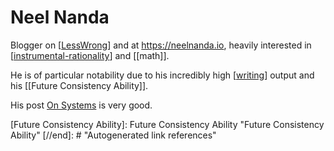 # Neel Nanda

Blogger on [[LessWrong]] and at https://neelnanda.io, heavily interested in [[instrumental-rationality]] and [[math]].

He is of particular notability due to his incredibly high [[writing]] output and his [[Future Consistency Ability]].

His post [On Systems](https://www.neelnanda.io/blog/mini-blog-post-19-on-systems-living-a-life-of-zero-willpower) is very good.



[//begin]: # "Autogenerated link references for markdown compatibility"
[LessWrong]: LessWrong "LessWrong"
[instrumental-rationality]: instrumental-rationality "Instrumental Rationality"
[writing]: Writing "Writing"
[Future Consistency Ability]: Future Consistency Ability "Future Consistency Ability"
[//end]: # "Autogenerated link references"